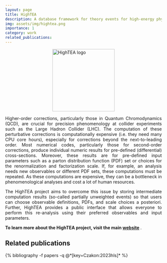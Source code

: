 ```yaml
---
layout: page
title: HighTEA
description: A database framework for theory events for high-energy physics
img: assets/img/hightea.png
importance: 1
category: work
related_publications:
---
```


<img src="../../assets/img/hightea.png" alt="HighTEA logo" style="width:200px;display:block;margin-left:auto;margin-right:auto;">

<p align="justify">
Higher-order corrections, particularly those in Quantum Chromodynamics (QCD), are crucial for precision phenomenology at collider experiments such as the Large Hadron Collider (LHC). The computation of these perturbative corrections is computationally expensive (i.e. they need many CPU core hours), especially for corrections beyond the next-to-leading order. Most numerical codes, particularly those for second-order corrections, produce individual numeric results for pre-defined (differential) cross-sections. Moreover, these results are for pre-defined input parameters such as a parton distribution function (PDF) set or choices for the renormalization and factorization scale. If, for example, an analysis needs new observables or different PDF sets, these computations must be repeated. As these computations are expensive, they can be a bottleneck in phenomenological analyses and cost a lot of human resources.
</p>

<p align="justify">
The HighTEA project aims to overcome this issue by storing intermediate computation results (so-called partially unweighted events) so that users can choose observable definitions, PDFs, and scale choices a posteriori. Further, HighTEA provides a public interface that allows everyone to perform this re-analysis using their preferred observables and input parameters.
</p>

<b> To learn more about the HighTEA project, visit the main <a href="https://www.precision.hep.phy.cam.ac.uk/hightea/">website</a> </b>.


<h2> Related publications </h2>
<div class="publications">
  {% bibliography -f papers -q @*[key=Czakon:2023hls]* %}
</div>

